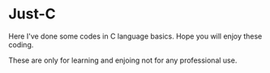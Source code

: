 # Just-C
Here I've done some codes in C language basics. Hope you will enjoy these coding.

These are only for learning and enjoing not for any professional use.
